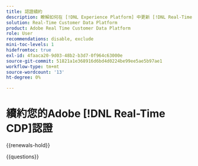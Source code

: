 ```yaml
---
title: 認證續約
description: 瞭解如何在 [!DNL Experience Platform] 中更新 [!DNL Real-Time Customer Data Platform]認證。
solution: Real-Time Customer Data Platform
product: Adobe Real Time Customer Data Platform
role: User
recommendations: disable, exclude
mini-toc-levels: 1
hidefromtoc: true
exl-id: 4faaca20-9d03-48b2-b3d7-0f964c63000e
source-git-commit: 51821a1e368916d6bd4d0224be99ee5ae5b97ae1
workflow-type: tm+mt
source-wordcount: '13'
ht-degree: 0%

---
```


# 續約您的Adobe [!DNL Real-Time CDP]認證

{{renewals-hold}}

<!--

Your Adobe certification is valid for two years. If you are nearing this two-year mark, it's time to renew your certification to keep it active. 

First, select the appropriate level on the tab below (Professional, Expert, or Master). Then carefully review what you'll need to do to renew your certification. 
 
Be sure that you provide ample time to complete all the requirements before your certification expires. 
 
It's important to note that if your certification expires, you'll have to retake the certification exam, which is NOT free of charge. 

>[!IMPORTANT]
>
>**Log in first:** The following links will function **only** after a **successful login** to the [Adobe Credential Management System](https://www.certmetrics.com/adobe){target="_blank"}.
>
><br>
>
>**To share a link:** If you would like to share the link to a renewal exam or assessment with a colleague, please link to the overall exam renewal page,  not the URL of the exam itself, to avoid login issues.

>[!BEGINTABS]

>[!TAB Professional]

+++Adobe [!DNL Real-Time CDP] Business Practitioner Professional

## You should have the following **active** certification:

* Adobe [!DNL Real-Time CDP] Business Practitioner Professional

## Instructions for renewing your certification:

* **Step 1**: Successfully log in to [Adobe Credential Management System](https://www.certmetrics.com/adobe){target="_blank"}, then return to this page
* **Step 2**: Review the exam objectives and resources
* **Step 3**: Take and pass the exam

## Get ready

**Exam details:**

* Level: Professional (0-12 months' experience)
* Passing Score: 29/38
* Time: 76 minutes
* Delivery: On-demand / non-proctored
* Available languages: English
* Cost: FREE
* Exam ID: AD5-E845 Adobe [!DNL Real-Time CDP] Business Practitioner Professional

**Scope and objectives:**

Section 1: Segments and Activation 11%

* Create segment and activate to destination
* Configure new destinations
* Apply concepts required to target identities in destinations
* Identify attribute mappings and scheduling of segments to destination

Section 2: Privacy and Data Governance 8%

* Demonstrate an understanding of DULE policies and their impacts on data availability at destinations
* Ensure privacy and data compliance measures are followed

Section 3: Business Analysis 12%

* Identify use cases which tie back to business KPIs
* Perform data analysis on customer segments in platform
* Demonstrate an understanding of data flow concepts

Section 4: Schemas and Profiles 7%

* Demonstrate an understanding of Adobe Experience Platform concepts
* Use profile features

## Get prepped

You are not required to complete training before taking the exam, and training alone will not provide you with the knowledge and skills required to pass the exam. A combination of training and successful, on-the-job experience are critical to providing you with the repository needed to pass the exam.

Here are some suggested resources to help you prepare:

**Section 1**

* [Segment Builder UI guide](https://experienceleague.adobe.com/docs/experience-platform/segmentation/ui/segment-builder.html?lang=zh-Hant){target="_blank"}
* [Activate audiences to streaming destinations](https://experienceleague.adobe.com/docs/experience-platform/destinations/ui/activate/activate-segment-streaming-destinations.html?lang=zh-Hant){target="_blank"}
* [Destination types and categories](https://experienceleague.adobe.com/docs/experience-platform/destinations/destination-types.html?lang=zh-Hant){target="_blank"}
* [Streaming segmentation](https://experienceleague.adobe.com/docs/experience-platform/segmentation/ui/streaming-segmentation.html?lang=zh-Hant){target="_blank"}
* [Guardrails for activation data](https://experienceleague.adobe.com/docs/experience-platform/destinations/guardrails.html?lang=zh-Hant){target="_blank"}
* [Activate audiences to batch profile export destinations](https://experienceleague.adobe.com/docs/experience-platform/destinations/ui/activate/activate-batch-profile-destinations.html?lang=zh-Hant){target="_blank"}
* [Destinations overview](https://experienceleague.adobe.com/docs/experience-platform/destinations/home.html?lang=zh-Hant){target="_blank"}
* [Identity handling in the destinations activation workflow](https://experienceleague.adobe.com/docs/experience-platform/destinations/how-destinations-work/identity-handling.html?lang=zh-Hant){target="_blank"}
* [Supported identities](https://experienceleague.adobe.com/docs/experience-platform/destinations/catalog/social/facebook.html?lang=zh-Hant#supported-identities){target="_blank"}
* [Activate audiences to batch profile export destinations](https://experienceleague.adobe.com/docs/experience-platform/destinations/ui/activate/activate-batch-profile-destinations.html?lang=zh-Hant){target="_blank"}
  
**Section 2**

* [Data Governance overview](https://experienceleague.adobe.com/docs/experience-platform/data-governance/home.html?lang=zh-Hant){target="_blank"}
* [Data Governance in Real-Time CDP](https://experienceleague.adobe.com/docs/experience-platform/rtcdp/privacy/data-governance-overview.html?lang=zh-Hant){target="_blank"}
* [Data usage policies overview](https://experienceleague.adobe.com/docs/experience-platform/data-governance/policies/overview.html?lang=zh-Hant){target="_blank"}
* [Manage data usage labels in the UI](https://experienceleague.adobe.com/docs/experience-platform/data-governance/labels/user-guide.html?lang=zh-Hant){target="_blank"}
* [Automatic policy enforcement](https://experienceleague.adobe.com/docs/experience-platform/data-governance/enforcement/auto-enforcement.html?lang=zh-Hant){target="_blank"}
* [Use the Request Builder](https://experienceleague.adobe.com/docs/experience-platform/privacy/ui/user-guide.html?lang=zh-Hant#request-builder){target="_blank"}
 
**Section 3**

* [Segmentation Service overview](https://experienceleague.adobe.com/docs/experience-platform/segmentation/home.html?lang=zh-Hant){target="_blank"}
* [Intelligently re-engage your customers to return](https://experienceleague.adobe.com/docs/experience-platform/rtcdp/use-cases/personalization-insights-engagement/intelligent-re-engagement.html?lang=zh-Hant){target="_blank"}
* [Customer AI overview](https://experienceleague.adobe.com/docs/experience-platform/intelligent-services/customer-ai/overview.html?lang=zh-Hant){target="_blank"}
* [Create sequential audiences](https://experienceleague.adobe.com/docs/platform-learn/tutorials/audiences/create-sequential-audiences.html?lang=zh-Hant){target="_blank"}
* [Build a multi-entity segment](https://experienceleague.adobe.com/docs/platform-learn/getting-started-for-data-architects-and-data-engineers/build-segments.html?lang=zh-Hant#build-a-multi-entity-segment){target="_blank"}
* [Streaming segmentation](https://experienceleague.adobe.com/docs/experience-platform/segmentation/ui/streaming-segmentation.html?lang=zh-Hant){target="_blank"}
* [Create audiences](https://experienceleague.adobe.com/docs/platform-learn/tutorials/audiences/create-audiences.html?lang=zh-Hant){target="_blank"}
* [Monitor dataflows for identities in the UI](https://experienceleague.adobe.com/docs/experience-platform/dataflows/ui/monitor-identities.html?lang=zh-Hant){target="_blank"}
* [Activate audiences to batch profile export destinations](https://experienceleague.adobe.com/docs/experience-platform/destinations/ui/activate/activate-batch-profile-destinations.html?lang=zh-Hant){target="_blank"}
* [Partial batch ingestion](https://experienceleague.adobe.com/docs/experience-platform/ingestion/batch/partial.html?lang=zh-Hant){target="_blank"}
 
**Section 4**
 
* [Export datasets to cloud storage destinations](https://experienceleague.adobe.com/docs/experience-platform/destinations/ui/activate/export-datasets.html?lang=zh-Hant){target="_blank"}
* [Event forwarding overview](https://experienceleague.adobe.com/docs/experience-platform/tags/event-forwarding/overview.html?lang=zh-Hant){target="_blank"}
* [Identity Service overview](https://experienceleague.adobe.com/docs/experience-platform/identity/home.html?lang=zh-Hant){target="_blank"}
* [Merge policies overview](https://experienceleague.adobe.com/docs/experience-platform/profile/merge-policies/overview.html?lang=zh-Hant){target="_blank"}
* [Real-Time Customer Profile UI guide](https://experienceleague.adobe.com/docs/experience-platform/profile/ui/user-guide.html?lang=zh-Hant){target="_blank"}
* [Profiles dashboard](https://experienceleague.adobe.com/docs/experience-platform/dashboards/guides/profiles.html?lang=zh-Hant){target="_blank"}
* [Browse profiles in Real-Time Customer Data Platform](https://experienceleague.adobe.com/docs/experience-platform/rtcdp/profile/profile-browse.html?lang=zh-Hant){target="_blank"}

## Renew your certification

Ensure that you have followed step 1 above, and successfully logged in to [Adobe Credential Management System](https://www.certmetrics.com/adobe){target="_blank"} first. Then, to renew your certification, click on the button below.

[!BADGE Take the Adobe [!DNL Real-Time CDP] Business Practitioner Professional Renewal Exam AD5-E845]{type=Informative url="https://www.certmetrics.com/adobe/candidate/caveon_sso_adobe.aspx?ssoLogin=true&eid=AD5-E845 newtab=true"} 

>[!NOTE]
>
>This exam is free, open book, and un-proctored. You may take the exam up to three times. If you are unsuccessful after the third attempt, you must wait **30 days** to try again. Failure to comply might result in your certification being revoked.

+++

>[!ENDTABS]

## Questions

View the certification [FAQ](https://experienceleague.adobe.com/docs/certification/certification/faq.html?lang=zh-Hant){target="_blank"}.

Additional questions? [Contact us](mailto:certif@adobe.com).

-->

{{questions}}

